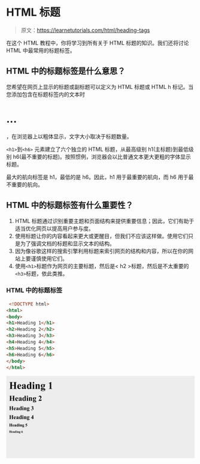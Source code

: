 # HTML 标题

> 原文：<https://learnetutorials.com/html/heading-tags>

在这个 HTML 教程中，你将学习到所有关于 HTML 标题的知识。我们还将讨论 HTML 中最常用的标题标签。

## HTML 中的标题标签是什么意思？

您希望在网页上显示的标题或副标题可以定义为 HTML 标题或 HTML h 标记。当您添加包含在标题标签内的文本时

# ...

，在浏览器上以粗体显示，文字大小取决于标题数量。

`<h1>`到`<h6>` 元素建立了六个独立的 HTML 标题，从最高级别 h1(主标题)到最低级别 h6(最不重要的标题)。按照惯例，浏览器会以比普通文本更大更粗的字体显示标题。

最大的航向标签是 h1，最低的是 h6。因此，h1 用于最重要的航向，而 h6 用于最不重要的航向。

## HTML 中的标题标签有什么重要性？

1.  HTML 标题通过识别重要主题和页面结构来提供重要信息；因此，它们有助于适当优化网页以提高用户参与度。
2.  使用标题让你的内容看起来更大或更醒目，但我们不应该这样做。使用它们只是为了强调文档的标题和显示文本的结构。
3.  因为像谷歌这样的搜索引擎利用标题来索引网页的结构和内容，所以在你的网站上要谨慎使用它们。
4.  使用`<h1>`标题作为网页的主要标题，然后是< h2 >标题，然后是不太重要的`<h3>`标题，依此类推。

### HTML 中的标题标签

```html
 <!DOCTYPE html>
<html>
<body>
<h1>Heading 1</h1>
<h2>Heading 2</h2>
<h3>Heading 3</h3>
<h4>Heading 4</h4>
<h5>Heading 5</h5>
<h6>Heading 6</h6>
</body>
</html> 

```

![HTML Headings](img/c1426fb8de02c5e22080ce5128b0e48d.png)